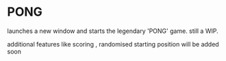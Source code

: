PONG
====

launches a new window and starts the legendary 'PONG' game. still a WIP. 

additional features like scoring , randomised starting position will be added soon
